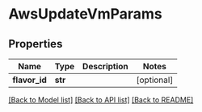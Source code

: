 # AwsUpdateVmParams

## Properties
Name | Type | Description | Notes
------------ | ------------- | ------------- | -------------
**flavor_id** | **str** |  | [optional] 

[[Back to Model list]](../README.md#documentation-for-models) [[Back to API list]](../README.md#documentation-for-api-endpoints) [[Back to README]](../README.md)



